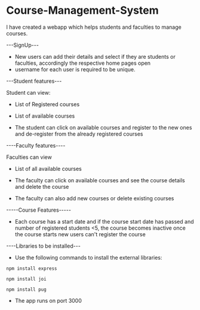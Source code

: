 # Course-Management-System

I have created a webapp which helps students and faculties to manage courses.

---SignUp---

* New users can add their details and select if they are students or faculties, accordingly the respective home pages open
* username for each user is required to be unique.

---Student features---
 
Student can view:
 
* List of Registered courses
  
* List of available courses
  
* The student can click on available courses and register to the new ones and de-register from the already registered courses


----Faculty features----
 
Faculties can view 
 
* List of all available courses
 
* The faculty can click on available courses and see the course details and delete the course

* The faculty can also add new courses or delete existing courses

-----Course Features-----
   
* Each course has a start date and if the course start date has passed and number of registered students <5, the course becomes inactive
once the course starts new users can't register the course
 
----Libraries to be installed---

* Use the following commands to install the external libraries:

```npm install express```
 
```npm install joi```

```npm install pug```

* The app runs on port 3000
